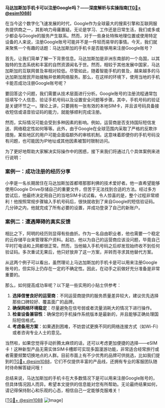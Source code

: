 **马达加斯加手机卡可以注册Google吗？——深度解析与实操指南[[TG💪+ @esim1088](https://t.me/s/esim1088)]**

在当今这个数字化飞速发展的时代，Google作为全球最大的搜索引擎和互联网服务提供商之一，其影响力毋庸置疑。无论是学习、工作还是日常生活，我们或多或少都会与Google的服务产生联系。然而，对于一些身处特殊地理位置或使用特定设备的人来说，注册Google账号可能并不是一件轻而易举的事情。今天，我们就来聚焦一个有趣的话题：马达加斯加的手机卡是否能够用来注册Google账号？

首先，让我们简单了解一下背景信息。马达加斯加是非洲东南部的一个岛国，以其独特的生态系统和丰富的自然资源闻名于世。然而，相较于其他发展中国家，马达加斯加的互联网普及率相对较低。尽管如此，随着智能手机的普及，越来越多的马达加斯加居民开始接触并依赖网络服务。那么，在这样的环境下，使用当地的手机卡能否成功注册Google账号呢？

要回答这个问题，我们需要从技术层面进行分析。Google账号的注册流程通常包括填写个人信息、验证手机号码以及设置安全问题等步骤。其中，手机号码的验证是关键环节之一。理论上讲，只要拥有一张有效的本地SIM卡，并且该号码具备接收短信或语音验证码的能力，就能够顺利完成注册。

然而，实际情况可能会受到多种因素的影响。例如，运营商是否支持国际短信发送、网络稳定性如何等等。此外，由于Google在全球范围内采取了严格的反欺诈措施，某些地区的用户可能会面临额外的审核机制。这意味着即便你的手机号码没有问题，也可能因为IP地址或其他因素被暂时限制访问。

为了更好地帮助大家解决实际操作中的困惑，接下来我们将通过几个具体案例来进行说明：

### 案例一：成功注册的经历分享

小李是一名长期居住在马达加斯加首都塔那那利佛的技术爱好者。他一直希望能够使用Google Drive存储自己的重要文件，但苦于无法找到合适的方法。经过多方尝试后，他最终决定用自己的当地SIM卡试试看。令人惊喜的是，整个过程非常顺利！他按照常规步骤输入手机号码后，很快就收到了来自Google的短信验证码。几分钟之内，他就完成了所有必要的设置，并成功登录了自己的新账户。

### 案例二：遭遇障碍的真实反馈

相比之下，阿明的经历则显得有些曲折。作为一名自由职业者，他也需要一个稳定的云存储平台来管理客户资料。起初，他以为自己的运营商应该没问题，毕竟自己平时打电话和上网都很正常。然而，当他输入手机号码之后却发现始终收不到任何验证码。多次重试无果后，他只好放弃了这一方案，并转而寻求其他替代方案。

从这两个例子可以看出，虽然理论上马达加斯加的手机卡是可以用来注册Google账号的，但实际上仍存在一定的不确定性。因此，在动手之前做好充分准备是非常重要的。

那么，如何提高成功率呢？以下是一些实用的小贴士供参考：

1. **选择信誉良好的运营商**：不同运营商提供的服务质量差异较大，建议优先选择那些口碑较好、覆盖面广的品牌。
2. **确保网络环境稳定**：尽量避免在信号弱或者流量消耗大的情况下进行操作。
3. **检查设备兼容性**：确保您的手机操作系统版本是最新的，并且能够正确处理国际短信格式。
4. **考虑备用方案**：如果遇到困难，不妨尝试更换不同的网络连接方式（如Wi-Fi）或者咨询专业人士的意见。

当然啦，如果您觉得手动折腾太麻烦的话，还可以考虑更加便捷的选择——eSIM卡！这种新型产品无需实体SIM卡槽即可实现多国漫游功能，非常适合经常旅行或者需要频繁切换地点的人群。目前市面上有不少优秀的品牌可供挑选，比如我们提到的[TG💪+ @esim1088](https://t.me/s/esim1088)，它们不仅提供丰富的产品线，还拥有专业的客服团队随时待命解答疑问哦！

总结来说，马达加斯加的手机卡在大多数情况下是可以用来注册Google账号的，但具体情况因人而异。希望本文提供的信息能对您有所帮助。无论最终结果如何，请记得保持耐心和乐观的心态，相信自己一定能够克服难关！

[[TG💪+ @esim1088](https://t.me/s/esim1088) ![Image](https://i.postimg.cc/4NQfJmqS/Snipaste-2025-05-13-00-14-12.png)]